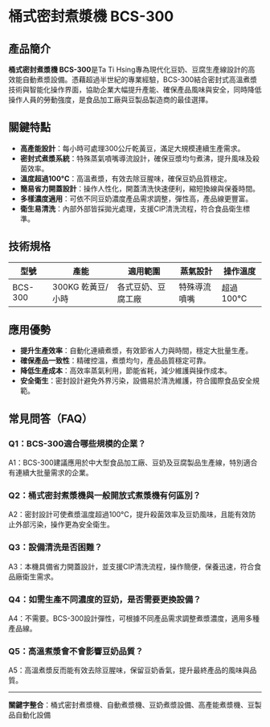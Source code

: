 # 桶式密封煮漿機 BCS-300

## 產品簡介

**桶式密封煮漿機 BCS-300**是Ta Ti Hsing專為現代化豆奶、豆腐生產線設計的高效能自動煮漿設備。憑藉超過半世紀的專業經驗，BCS-300結合密封式高溫煮漿技術與智能化操作界面，協助企業大幅提升產能、確保產品風味與安全，同時降低操作人員的勞動強度，是食品加工廠與豆製品製造商的最佳選擇。

## 關鍵特點

- **高產能設計**：每小時可處理300公斤乾黃豆，滿足大規模連續生產需求。
- **密封式煮漿系統**：特殊蒸氣噴嘴導流設計，確保豆漿均勻煮沸，提升風味及殺菌效率。
- **溫度超過100°C**：高溫煮漿，有效去除豆腥味，確保豆奶品質穩定。
- **簡易省力開蓋設計**：操作人性化，開蓋清洗快速便利，縮短換線與保養時間。
- **多樣濃度適用**：可依不同豆奶濃度產品需求調整，彈性高，產品線更豐富。
- **衛生易清洗**：內部外部皆採拋光處理，支援CIP清洗流程，符合食品衛生標準。

## 技術規格

| 型號      | 產能                  | 適用範圍           | 蒸氣設計      | 操作溫度     |
|-----------|-----------------------|--------------------|--------------|--------------|
| BCS-300   | 300KG 乾黃豆/小時     | 各式豆奶、豆腐工廠 | 特殊導流噴嘴  | 超過100°C    |

## 應用優勢

- **提升生產效率**：自動化連續煮漿，有效節省人力與時間，穩定大批量生產。
- **確保產品一致性**：精確控溫，煮漿均勻，產品品質穩定可靠。
- **降低生產成本**：高效率蒸氣利用，節能省耗，減少維護與操作成本。
- **安全衛生**：密封設計避免外界污染，設備易於清洗維護，符合國際食品安全規範。

## 常見問答（FAQ）

### Q1：BCS-300適合哪些規模的企業？
A1：BCS-300建議應用於中大型食品加工廠、豆奶及豆腐製品生產線，特別適合有連續大批量需求的企業。

### Q2：桶式密封煮漿機與一般開放式煮漿機有何區別？
A2：密封設計可使煮漿溫度超過100°C，提升殺菌效率及豆奶風味，且能有效防止外部污染，操作更為安全衛生。

### Q3：設備清洗是否困難？
A3：本機具備省力開蓋設計，並支援CIP清洗流程，操作簡便，保養迅速，符合食品廠衛生需求。

### Q4：如需生產不同濃度的豆奶，是否需要更換設備？
A4：不需要。BCS-300設計彈性，可根據不同產品需求調整煮漿濃度，適用多種產品線。

### Q5：高溫煮漿會不會影響豆奶品質？
A5：高溫煮漿反而能有效去除豆腥味，保留豆奶香氣，提升最終產品的風味與品質。

---

**關鍵字整合**：桶式密封煮漿機、自動煮漿機、豆奶煮漿設備、高產能煮漿機、豆製品自動化設備